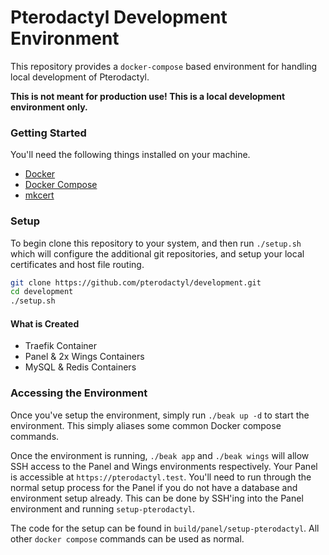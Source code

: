 # Pterodactyl Development Environment
This repository provides a `docker-compose` based environment for handling local development of Pterodactyl.

**This is not meant for production use! This is a local development environment only.**

### Getting Started
You'll need the following things installed on your machine.

* [Docker](https://docker.io)
* [Docker Compose](https://docs.docker.com/compose/)
* [mkcert](https://github.com/FiloSottile/mkcert)

### Setup
To begin clone this repository to your system, and then run `./setup.sh` which will configure the
additional git repositories, and setup your local certificates and host file routing.

```sh
git clone https://github.com/pterodactyl/development.git
cd development
./setup.sh
```

#### What is Created
* Traefik Container
* Panel & 2x Wings Containers
* MySQL & Redis Containers

### Accessing the Environment
Once you've setup the environment, simply run `./beak up -d` to start the environment. This simply aliases
some common Docker compose commands.

Once the environment is running, `./beak app` and `./beak wings` will allow SSH access to the Panel and
Wings environments respectively. Your Panel is accessible at `https://pterodactyl.test`. You'll need to
run through the normal setup process for the Panel if you do not have a database and environment setup
already. This can be done by SSH'ing into the Panel environment and running `setup-pterodactyl`.

The code for the setup can be found in `build/panel/setup-pterodactyl`.
All other `docker compose` commands can be used as normal.
